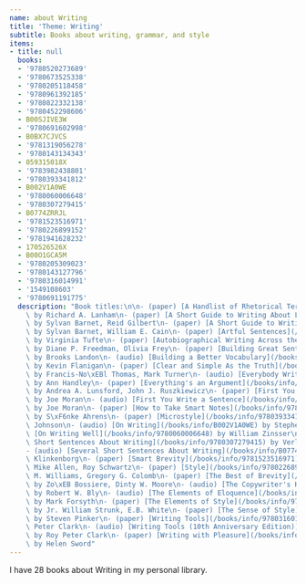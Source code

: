 ```yaml
---
name: about Writing
title: 'Theme: Writing'
subtitle: Books about writing, grammar, and style
items:
- title: null
  books:
  - '9780520273689'
  - '9780673525338'
  - '9780205118458'
  - '9780961392185'
  - '9780822332138'
  - '9780452298606'
  - B00SJIVE3W
  - '9780691602998'
  - B0BX7CJVCS
  - '9781319056278'
  - '9780143134343'
  - 059315018X
  - '9783982438801'
  - '9780393341812'
  - B002V1A0WE
  - '9780060006648'
  - '9780307279415'
  - B0774ZRRJL
  - '9781523516971'
  - '9780226899152'
  - '9781941628232'
  - 170526526X
  - B00O1GCA5M
  - '9780205309023'
  - '9780143127796'
  - '9780316014991'
  - '1549108603'
  - '9780691191775'
  description: "Book titles:\n\n- (paper) [A Handlist of Rhetorical Terms](/books/info/9780520273689)\
    \ by Richard A. Lanham\n- (paper) [A Short Guide to Writing About Literature](/books/info/9780673525338)\
    \ by Sylvan Barnet, Reid Gilbert\n- (paper) [A Short Guide to Writing about Literature](/books/info/9780205118458)\
    \ by Sylvan Barnet, William E. Cain\n- (paper) [Artful Sentences](/books/info/9780961392185)\
    \ by Virginia Tufte\n- (paper) [Autobiographical Writing Across the Disciplines](/books/info/9780822332138)\
    \ by Diane P. Freedman, Olivia Frey\n- (paper) [Building Great Sentences](/books/info/9780452298606)\
    \ by Brooks Landon\n- (audio) [Building a Better Vocabulary](/books/info/B00SJIVE3W)\
    \ by Kevin Flanigan\n- (paper) [Clear and Simple As the Truth](/books/info/9780691602998)\
    \ by Francis-No\xEBl Thomas, Mark Turner\n- (audio) [Everybody Writes (2nd Edition)](/books/info/B0BX7CJVCS)\
    \ by Ann Handley\n- (paper) [Everything's an Argument](/books/info/9781319056278)\
    \ by Andrea A. Lunsford, John J. Ruszkiewicz\n- (paper) [First You Write a Sentence](/books/info/9780143134343)\
    \ by Joe Moran\n- (audio) [First You Write a Sentence](/books/info/059315018X)\
    \ by Joe Moran\n- (paper) [How to Take Smart Notes](/books/info/9783982438801)\
    \ by S\xF6nke Ahrens\n- (paper) [Microstyle](/books/info/9780393341812) by Christopher\
    \ Johnson\n- (audio) [On Writing](/books/info/B002V1A0WE) by Stephen King\n- (paper)\
    \ [On Writing Well](/books/info/9780060006648) by William Zinsser\n- (paper) [Several\
    \ Short Sentences About Writing](/books/info/9780307279415) by Verlyn Klinkenborg\n\
    - (audio) [Several Short Sentences About Writing](/books/info/B0774ZRRJL) by Verlyn\
    \ Klinkenborg\n- (paper) [Smart Brevity](/books/info/9781523516971) by Jim VandeHei,\
    \ Mike Allen, Roy Schwartz\n- (paper) [Style](/books/info/9780226899152) by Joseph\
    \ M. Williams, Gregory G. Colomb\n- (paper) [The Best of Brevity](/books/info/9781941628232)\
    \ by Zo\xEB Bossiere, Dinty W. Moore\n- (audio) [The Copywriter's Handbook](/books/info/170526526X)\
    \ by Robert W. Bly\n- (audio) [The Elements of Eloquence](/books/info/B00O1GCA5M)\
    \ by Mark Forsyth\n- (paper) [The Elements of Style](/books/info/9780205309023)\
    \ by Jr. William Strunk, E.B. White\n- (paper) [The Sense of Style](/books/info/9780143127796)\
    \ by Steven Pinker\n- (paper) [Writing Tools](/books/info/9780316014991) by Roy\
    \ Peter Clark\n- (audio) [Writing Tools (10th Anniversary Edition)](/books/info/1549108603)\
    \ by Roy Peter Clark\n- (paper) [Writing with Pleasure](/books/info/9780691191775)\
    \ by Helen Sword"
---
```

I have 28 books about Writing in my personal library.

